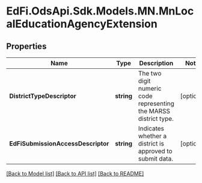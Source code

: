 # EdFi.OdsApi.Sdk.Models.MN.MnLocalEducationAgencyExtension
## Properties

Name | Type | Description | Notes
------------ | ------------- | ------------- | -------------
**DistrictTypeDescriptor** | **string** | The two digit numeric code representing the MARSS district type. | [optional] 
**EdFiSubmissionAccessDescriptor** | **string** | Indicates whether a district is approved to submit data. | [optional] 

[[Back to Model list]](../README.md#documentation-for-models) [[Back to API list]](../README.md#documentation-for-api-endpoints) [[Back to README]](../README.md)

